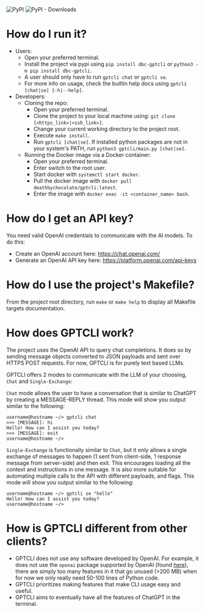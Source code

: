 ![PyPI](https://img.shields.io/pypi/v/dbc-gptcli?label=pypi%20package)
![PyPI - Downloads](https://img.shields.io/pypi/dm/dbc-gptcli)

# How do I run it?
- Users:
    - Open your preferred terminal.
    - Install the project via pypi using `pip install dbc-gptcli` or `python3 -m pip install dbc-gptcli`.
    - A user should only have to run `gptcli chat` or `gptcli se`.
    - For more info on usage, check the builtin help docs using `gptcli [chat|se] [-h|--help]`.
- Developers:
    - Cloning the repo:
        - Open your preferred terminal.
        - Clone the project to your local machine using: `git clone [<https_link>|<ssh_link>]`.
        - Change your current working directory to the project root.
        - Execute `make install`.
        - Run `gptcli [chat|se]`. If installed python packages are not in your system's PATH, run `python3 gptcli/main.py [chat|se]`.
    - Running the Docker image via a Docker container:
        - Open your preferred terminal.
        - Enter switch to the root user.
        - Start docker with `systemctl start docker`.
        - Pull the docker image with `docker pull deathbychocolate/gptcli:latest`.
        - Enter the image with `docker exec -it <container_name> bash`.

# How do I get an API key?
You need valid OpenAI credentials to communicate with the AI models. To do this:
- Create an OpenAI account here: https://chat.openai.com/
- Generate an OpenAI API key here: https://platform.openai.com/api-keys

# How do I use the project's Makefile?
From the project root directory, run `make` or `make help` to display all Makefile targets documentation.

# How does GPTCLI work?
The project uses the OpenAI API to query chat completions. It does so by sending message objects converted to JSON payloads and sent over HTTPS POST requests. For now, GPTCLI is for purely text based LLMs.

GPTCLI offers 2 modes to communicate with the LLM of your choosing, `Chat` and `Single-Exchange`:

`Chat` mode allows the user to have a conversation that is similar to ChatGPT by creating a MESSAGE-REPLY thread. This mode will show you output similar to the following:
```text
username@hostname ~/> gptcli chat
>>> [MESSAGE]: hi
Hello! How can I assist you today?
>>> [MESSAGE]: exit
username@hostname ~/>
```

`Single-Exchange` is functionally similar to `Chat`, but it only allows a single exchange of messages to happen (1 sent from client-side, 1 response message from server-side) and then exit. This encourages loading all the context and instructions in one message. It is also more suitable for automating multiple calls to the API with different payloads, and flags. This mode will show you output similar to the following:
```text
username@hostname ~/> gptcli se "hello"
Hello! How can I assist you today?
username@hostname ~/>
```

# How is GPTCLI different from other clients?
- GPTCLI does not use any software developed by OpenAI. For example, it does not use the `openai` package supported by OpenAI (found [here](https://github.com/openai/openai-python?tab=readme-ov-file)), there are simply too many features in it that go unused (>200 MB) when for now we only really need 50-100 lines of Python code.
- GPTCLI prioritizes making features that make CLI usage easy and useful.
- GPTCLI aims to eventually have all the features of ChatGPT in the terminal.
